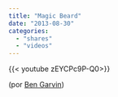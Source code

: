 ```yaml
---
title: "Magic Beard"
date: "2013-08-30"
categories:
  - "shares"
  - "videos"
---
```


<div style="width: 70vw;">{{< youtube zEYCPc9P-Q0>}}</div>

(por [Ben Garvin](http://www.youtube.com/watch?v=zEYCPc9P-Q0#t=12))
